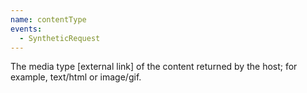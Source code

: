 ```yaml
---
name: contentType
events:
  - SyntheticRequest
---
```


The media type \[external link\] of the content returned by the host; for example, text/html or image/gif.